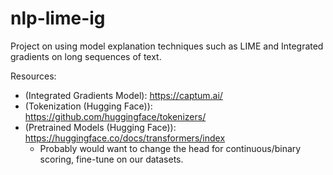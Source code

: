 # nlp-lime-ig
Project on using model explanation techniques such as LIME and Integrated gradients on long sequences of text.

Resources:

- (Integrated Gradients Model):  https://captum.ai/
- (Tokenization (Hugging Face)):  https://github.com/huggingface/tokenizers/
- (Pretrained Models (Hugging Face)):  https://huggingface.co/docs/transformers/index
  * Probably would want to change the head for continuous/binary scoring, fine-tune on our datasets.
